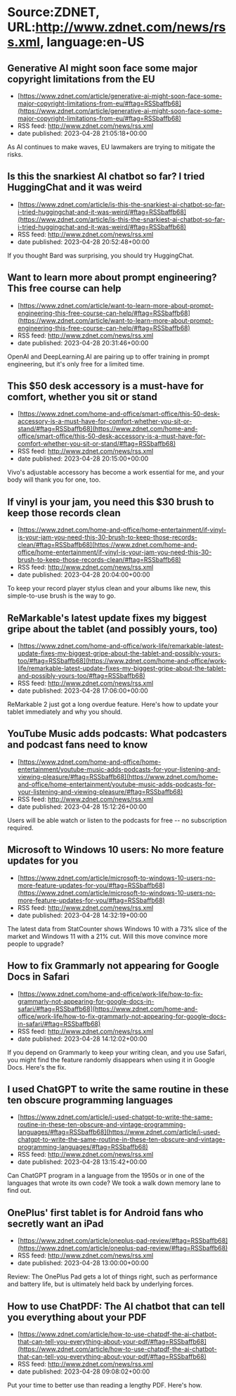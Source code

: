 # Source:ZDNET, URL:http://www.zdnet.com/news/rss.xml, language:en-US

## Generative AI might soon face some major copyright limitations from the EU
 - [https://www.zdnet.com/article/generative-ai-might-soon-face-some-major-copyright-limitations-from-eu/#ftag=RSSbaffb68](https://www.zdnet.com/article/generative-ai-might-soon-face-some-major-copyright-limitations-from-eu/#ftag=RSSbaffb68)
 - RSS feed: http://www.zdnet.com/news/rss.xml
 - date published: 2023-04-28 21:05:18+00:00

As AI continues to make waves, EU lawmakers are trying to mitigate the risks.

## Is this the snarkiest AI chatbot so far? I tried HuggingChat and it was weird
 - [https://www.zdnet.com/article/is-this-the-snarkiest-ai-chatbot-so-far-i-tried-huggingchat-and-it-was-weird/#ftag=RSSbaffb68](https://www.zdnet.com/article/is-this-the-snarkiest-ai-chatbot-so-far-i-tried-huggingchat-and-it-was-weird/#ftag=RSSbaffb68)
 - RSS feed: http://www.zdnet.com/news/rss.xml
 - date published: 2023-04-28 20:52:48+00:00

If you thought Bard was surprising, you should try HuggingChat.

## Want to learn more about prompt engineering? This free course can help
 - [https://www.zdnet.com/article/want-to-learn-more-about-prompt-engineering-this-free-course-can-help/#ftag=RSSbaffb68](https://www.zdnet.com/article/want-to-learn-more-about-prompt-engineering-this-free-course-can-help/#ftag=RSSbaffb68)
 - RSS feed: http://www.zdnet.com/news/rss.xml
 - date published: 2023-04-28 20:31:46+00:00

OpenAI and DeepLearning.AI are pairing up to offer training in prompt engineering, but it's only free for a limited time.

## This $50 desk accessory is a must-have for comfort, whether you sit or stand
 - [https://www.zdnet.com/home-and-office/smart-office/this-50-desk-accessory-is-a-must-have-for-comfort-whether-you-sit-or-stand/#ftag=RSSbaffb68](https://www.zdnet.com/home-and-office/smart-office/this-50-desk-accessory-is-a-must-have-for-comfort-whether-you-sit-or-stand/#ftag=RSSbaffb68)
 - RSS feed: http://www.zdnet.com/news/rss.xml
 - date published: 2023-04-28 20:15:00+00:00

Vivo's adjustable accessory has become a work essential for me, and your body will thank you for one, too.

## If vinyl is your jam, you need this $30 brush to keep those records clean
 - [https://www.zdnet.com/home-and-office/home-entertainment/if-vinyl-is-your-jam-you-need-this-30-brush-to-keep-those-records-clean/#ftag=RSSbaffb68](https://www.zdnet.com/home-and-office/home-entertainment/if-vinyl-is-your-jam-you-need-this-30-brush-to-keep-those-records-clean/#ftag=RSSbaffb68)
 - RSS feed: http://www.zdnet.com/news/rss.xml
 - date published: 2023-04-28 20:04:00+00:00

To keep your record player stylus clean and your albums like new, this simple-to-use brush is the way to go.

## ReMarkable's latest update fixes my biggest gripe about the tablet (and possibly yours, too)
 - [https://www.zdnet.com/home-and-office/work-life/remarkable-latest-update-fixes-my-biggest-gripe-about-the-tablet-and-possibly-yours-too/#ftag=RSSbaffb68](https://www.zdnet.com/home-and-office/work-life/remarkable-latest-update-fixes-my-biggest-gripe-about-the-tablet-and-possibly-yours-too/#ftag=RSSbaffb68)
 - RSS feed: http://www.zdnet.com/news/rss.xml
 - date published: 2023-04-28 17:06:00+00:00

ReMarkable 2 just got a long overdue feature. Here's how to update your tablet immediately and why you should.

## YouTube Music adds podcasts: What podcasters and podcast fans need to know
 - [https://www.zdnet.com/home-and-office/home-entertainment/youtube-music-adds-podcasts-for-your-listening-and-viewing-pleasure/#ftag=RSSbaffb68](https://www.zdnet.com/home-and-office/home-entertainment/youtube-music-adds-podcasts-for-your-listening-and-viewing-pleasure/#ftag=RSSbaffb68)
 - RSS feed: http://www.zdnet.com/news/rss.xml
 - date published: 2023-04-28 15:12:26+00:00

Users will be able watch or listen to the podcasts for free -- no subscription required.

## Microsoft to Windows 10 users: No more feature updates for you
 - [https://www.zdnet.com/article/microsoft-to-windows-10-users-no-more-feature-updates-for-you/#ftag=RSSbaffb68](https://www.zdnet.com/article/microsoft-to-windows-10-users-no-more-feature-updates-for-you/#ftag=RSSbaffb68)
 - RSS feed: http://www.zdnet.com/news/rss.xml
 - date published: 2023-04-28 14:32:19+00:00

The latest data from StatCounter shows Windows 10 with a 73% slice of the market and Windows 11 with a 21% cut. Will this move convince more people to upgrade?

## How to fix Grammarly not appearing for Google Docs in Safari
 - [https://www.zdnet.com/home-and-office/work-life/how-to-fix-grammarly-not-appearing-for-google-docs-in-safari/#ftag=RSSbaffb68](https://www.zdnet.com/home-and-office/work-life/how-to-fix-grammarly-not-appearing-for-google-docs-in-safari/#ftag=RSSbaffb68)
 - RSS feed: http://www.zdnet.com/news/rss.xml
 - date published: 2023-04-28 14:12:02+00:00

If you depend on Grammarly to keep your writing clean, and you use Safari, you might find the feature randomly disappears when using it in Google Docs. Here's the fix.

## I used ChatGPT to write the same routine in these ten obscure programming languages
 - [https://www.zdnet.com/article/i-used-chatgpt-to-write-the-same-routine-in-these-ten-obscure-and-vintage-programming-languages/#ftag=RSSbaffb68](https://www.zdnet.com/article/i-used-chatgpt-to-write-the-same-routine-in-these-ten-obscure-and-vintage-programming-languages/#ftag=RSSbaffb68)
 - RSS feed: http://www.zdnet.com/news/rss.xml
 - date published: 2023-04-28 13:15:42+00:00

Can ChatGPT program in a language from the 1950s or in one of the languages that wrote its own code? We took a walk down memory lane to find out.

## OnePlus' first tablet is for Android fans who secretly want an iPad
 - [https://www.zdnet.com/article/oneplus-pad-review/#ftag=RSSbaffb68](https://www.zdnet.com/article/oneplus-pad-review/#ftag=RSSbaffb68)
 - RSS feed: http://www.zdnet.com/news/rss.xml
 - date published: 2023-04-28 13:00:00+00:00

Review: The OnePlus Pad gets a lot of things right, such as performance and battery life, but is ultimately held back by underlying forces.

## How to use ChatPDF: The AI chatbot that can tell you everything about your PDF
 - [https://www.zdnet.com/article/how-to-use-chatpdf-the-ai-chatbot-that-can-tell-you-everything-about-your-pdf/#ftag=RSSbaffb68](https://www.zdnet.com/article/how-to-use-chatpdf-the-ai-chatbot-that-can-tell-you-everything-about-your-pdf/#ftag=RSSbaffb68)
 - RSS feed: http://www.zdnet.com/news/rss.xml
 - date published: 2023-04-28 09:08:02+00:00

Put your time to better use than reading a lengthy PDF. Here's how.

